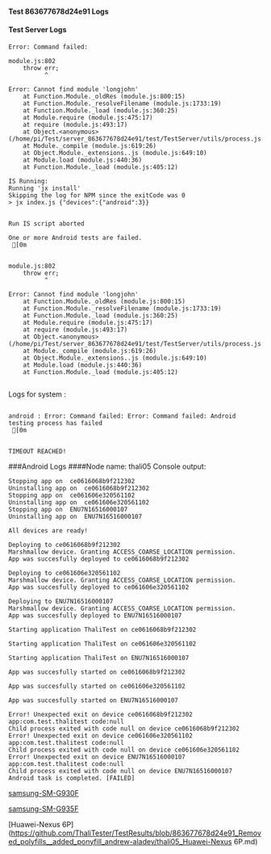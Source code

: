 #### Test 863677678d24e91 Logs

#### Test Server Logs
```
Error: Command failed: 

module.js:802
    throw err;
          ^

Error: Cannot find module 'longjohn'
    at Function.Module._oldRes (module.js:800:15)
    at Function.Module._resolveFilename (module.js:1733:19)
    at Function.Module._load (module.js:360:25)
    at Module.require (module.js:475:17)
    at require (module.js:493:17)
    at Object.<anonymous> (/home/pi/Test/server_863677678d24e91/test/TestServer/utils/process.js:3:1)
    at Module._compile (module.js:619:26)
    at Object.Module._extensions..js (module.js:649:10)
    at Module.load (module.js:440:36)
    at Function.Module._load (module.js:405:12)

IS Running:
Running 'jx install'
Skipping the log for NPM since the exitCode was 0
> jx index.js {"devices":{"android":3}}

 
Run IS script aborted
 
One or more Android tests are failed.
 [0m


module.js:802
    throw err;
          ^

Error: Cannot find module 'longjohn'
    at Function.Module._oldRes (module.js:800:15)
    at Function.Module._resolveFilename (module.js:1733:19)
    at Function.Module._load (module.js:360:25)
    at Module.require (module.js:475:17)
    at require (module.js:493:17)
    at Object.<anonymous> (/home/pi/Test/server_863677678d24e91/test/TestServer/utils/process.js:3:1)
    at Module._compile (module.js:619:26)
    at Object.Module._extensions..js (module.js:649:10)
    at Module.load (module.js:440:36)
    at Function.Module._load (module.js:405:12)


```


Logs for system : 
```

android : Error: Command failed: Error: Command failed: Android testing process has failed
 [0m


TIMEOUT REACHED!
```
###Android Logs
####Node name: thali05
Console output:
```
Stopping app on  ce0616068b9f212302
Uninstalling app on  ce0616068b9f212302
Stopping app on  ce061606e320561102
Uninstalling app on  ce061606e320561102
Stopping app on  ENU7N16516000107
Uninstalling app on  ENU7N16516000107

All devices are ready!

Deploying to ce0616068b9f212302
Marshmallow device. Granting ACCESS_COARSE_LOCATION permission.
App was succesfully deployed to ce0616068b9f212302

Deploying to ce061606e320561102
Marshmallow device. Granting ACCESS_COARSE_LOCATION permission.
App was succesfully deployed to ce061606e320561102

Deploying to ENU7N16516000107
Marshmallow device. Granting ACCESS_COARSE_LOCATION permission.
App was succesfully deployed to ENU7N16516000107

Starting application ThaliTest on ce0616068b9f212302

Starting application ThaliTest on ce061606e320561102

Starting application ThaliTest on ENU7N16516000107

App was succesfully started on ce0616068b9f212302

App was succesfully started on ce061606e320561102

App was succesfully started on ENU7N16516000107

Error! Unexpected exit on device ce0616068b9f212302 app:com.test.thalitest code:null 
Child process exited with code null on device ce0616068b9f212302
Error! Unexpected exit on device ce061606e320561102 app:com.test.thalitest code:null 
Child process exited with code null on device ce061606e320561102
Error! Unexpected exit on device ENU7N16516000107 app:com.test.thalitest code:null 
Child process exited with code null on device ENU7N16516000107
Android task is completed. [FAILED]
```
[samsung-SM-G930F](https://github.com/ThaliTester/TestResults/blob/863677678d24e91_Removed_polyfills__added_ponyfill_andrew-aladev/thali05_samsung-SM-G930F.md)

[samsung-SM-G935F](https://github.com/ThaliTester/TestResults/blob/863677678d24e91_Removed_polyfills__added_ponyfill_andrew-aladev/thali05_samsung-SM-G935F.md)

[Huawei-Nexus 6P](https://github.com/ThaliTester/TestResults/blob/863677678d24e91_Removed_polyfills__added_ponyfill_andrew-aladev/thali05_Huawei-Nexus 6P.md)




